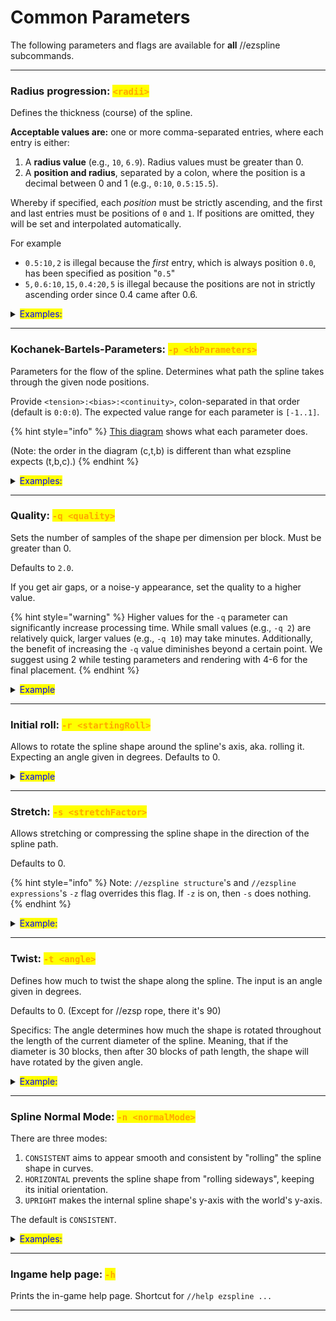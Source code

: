 # Common Parameters

The following parameters and flags are available for **all** //ezspline subcommands.

***

### Radius progression: <mark style="color:orange;">`<radii>`</mark>

Defines the thickness (course) of the spline.

**Acceptable values are:** one or more comma-separated entries, where each entry is either:

1. A **radius value** (e.g., `10`, `6.9`). Radius values must be greater than 0.
2. A **position and radius**, separated by a colon, where the position is a decimal between 0 and 1 (e.g., `0:10`, `0.5:15.5`).

Whereby if specified, each _position_ must be strictly ascending, and the first and last entries must be positions of `0` and `1`. If positions are omitted, they will be set and interpolated automatically.

For example

* `0.5:10`_`,`_`2` is illegal because the _first_ entry, which is always position `0.0`, has been specified as position "`0.5`"
* `5`_`,`_`0.6:10`_`,`_`15`_`,`_`0.4:20`_`,`_`5` is illegal because the positions are not in strictly ascending order since 0.4 came after 0.6.

<details>

<summary><mark style="color:blue;">Examples:</mark></summary>

Example command: `//ezsp rope clay`` `**`<radii>`**

Single radius entry: GIF going from `//ezsp rope clay`` `**`5`** through up to `//ezsp rope clay`` `**`10`**.

![](../../.gitbook/assets/SplinesRadii_example1.gif)&#x20;

Two radii entries: `//ezsp rope clay`` `**`1,12`** . The spline starts with radius 1 and progressively gets thicker up to radius 12 at the end.

![](../../.gitbook/assets/SplinesRadii_example2.png)

Triple radii entries: `//ezsp rope clay`` `**`1,12,1`**. The spline starts with radius 1, and progressively gets larger up until the middle of the spline (50% of the path) where it reaches 12 and goes back to radius 1 towards the end:

![](../../.gitbook/assets/SplinesRadii_example3.png)

As the first and last values always define the start- and end-radius of the spline and as all unspecified positions in between are interpolated, that means `1,12,1` (no positions specified) is expanded to **`0`**`:1,`**`0.5`**`:12,`**`1`**`:1` when you execute the command. You may also specify the positions yourself though.

Here's a GIF going from `1,`**`0.1`**`:12,1` up through `1,`**`0.9`**`:12,1`. This shifts the "keyframe position" of our radius-12-entry throughout the spline (start and end are still fixed at radius 1):

![](../../.gitbook/assets/SplinesRadii_example4.gif)&#x20;

You may define any number of entries and their respective positions. Example with 7 entries (only radii values, no positions specified)

`//ezsp rope clay 2,10,2,12,2,10,2`

![](../../.gitbook/assets/SplinesRadii_example5.png)

</details>

***

### Kochanek-Bartels-Parameters: <mark style="color:orange;">`-p <kbParameters>`</mark>

Parameters for the flow of the spline. Determines what path the spline takes through the given node positions.

Provide `<tension>:<bias>:<continuity>`, colon-separated in that order (default is `0:0:0`). The expected value range for each parameter is `[-1..1]`.

{% hint style="info" %}
[This diagram](https://en.wikipedia.org/wiki/Kochanek%E2%80%93Bartels_spline#/media/File:Kochanek_bartels_spline.svg) shows what each parameter does.

(Note: the order in the diagram (c,t,b) is different than what ezspline expects (t,b,c).)
{% endhint %}

<details>

<summary><mark style="color:blue;">Examples:</mark></summary>

Example command: `//ezsp polygon clay 10 4`` `**`-p <kbParameters>`**

**`-p 0:0:0`**

![](../../.gitbook/assets/SplinesKBParameters_example1.png)

**`-p 0:-1:0`**

![](../../.gitbook/assets/SplinesKBParameters_example2.png)

**`-p -1:0:0`**

![](../../.gitbook/assets/SplinesKBParameters_example4.png)

**`-p 0:1:0`**

![](../../.gitbook/assets/SplinesKBParameters_example3.png)

</details>

***

### Quality: <mark style="color:orange;">`-q <quality>`</mark>

Sets the number of samples of the shape per dimension per block. Must be greater than 0.

Defaults to `2.0`.

If you get air gaps, or a noise-y appearance, set the quality to a higher value.

{% hint style="warning" %}
Higher values for the `-q` parameter can significantly increase processing time. While small values (e.g., `-q 2`) are relatively quick, larger values (e.g., `-q 10`) may take minutes. Additionally, the benefit of increasing the `-q` value diminishes beyond a certain point. We suggest using 2 while testing parameters and rendering with 4-6 for the final placement.
{% endhint %}

<details>

<summary><mark style="color:blue;">Example</mark></summary>

Example command: `//ezspline beads clay 10`` `**`-q <quality>`**

Gif start at `-q 1` and moves up to `-q 7`.

![](../../.gitbook/assets/SplinesQuality_example.gif)

For this example, `-q 2` took less than a second, and `-q 7` already took 20 seconds.

</details>

***

### Initial roll: <mark style="color:orange;">`-r <startingRoll>`</mark>

Allows to rotate the spline shape around the spline's axis, aka. rolling it. Expecting an angle given in degrees. Defaults to 0.

<details>

<summary><mark style="color:blue;">Example</mark></summary>

Example command: `//ezspline 2d Re(Y1:-0.2,Y2:0.2) clay 10`` `**`-r <angle>`**

Gif start at `-q 0` and moves up to `-q 180`.

![](../../.gitbook/assets/SplinesRollParameter.gif)

</details>

***

### Stretch: <mark style="color:orange;">`-s <stretchFactor>`</mark>

Allows stretching or compressing the spline shape in the direction of the spline path.

Defaults to 0.

{% hint style="info" %}
Note: `//ezspline structure`'s and `//ezspline expressions`'s `-z` flag overrides this flag. If `-z` is on, then `-s` does nothing.
{% endhint %}

<details>

<summary><mark style="color:blue;">Example:</mark></summary>

Example command: `//ezsp 3d Chainlink clay 10`` `**`-s <stretchFactor>`**

Gif starts at `-s 0.2`, briefly pauses at `-s 1`, and increases up to `-s 4`.

![](../../.gitbook/assets/SplinesStretchParameter.gif)

</details>

***

### Twist: <mark style="color:orange;">`-t <angle>`</mark>

Defines how much to twist the shape along the spline. The input is an angle given in degrees.

Defaults to 0. (Except for //ezsp rope, there it's 90)

Specifics: The angle determines how much the shape is rotated throughout the length of the current diameter of the spline. Meaning, that if the diameter is 30 blocks, then after 30 blocks of path length, the shape will have rotated by the given angle.

<details>

<summary><mark style="color:blue;">Example:</mark></summary>

Example command: `//ezsp 2d Polygon(S:4) clay 10`` `**`-t <angle>`**

Gif starts at `-t 0` and increases up to `-t 90`.

![](../../.gitbook/assets/SplinesTwist_example.gif)

</details>

***

### Spline Normal Mode: <mark style="color:orange;">`-n <normalMode>`</mark>

There are three modes:

1. `CONSISTENT` aims to appear smooth and consistent by "rolling" the spline shape in curves.
2. `HORIZONTAL` prevents the spline shape from "rolling sideways", keeping its initial orientation.
3. `UPRIGHT` makes the internal spline shape's y-axis with the world's y-axis.

The default is `CONSISTENT`.

<details>

<summary><mark style="color:blue;">Examples:</mark></summary>

Example command: `//ezspline expression black,red,blue,white,yellow 5 -o`` `**`-n <normalMode>`**` ``((z%2)>1.5?5:2*(x>0)+(y>0))+0.001`

`-n CONSISTENT`: The default value. The spline curves around the path in a smooth fashion. Towards the end, a noticeable amount of rolling has accumulated since. (At the start white+red is the top surface, while towards the end white+blue is at the top -> the spline "rolled").

![](../../.gitbook/assets/SplinesNormalMode_example1.png) ![](../../.gitbook/assets/SplinesKBParameters_example7.png)

`-n HORIZONTAL`: The spline tries to align the originally upwards-facing surface to remain upwards, preventing itself from "rolling sideways". You can see that by the fact the white+red face is facing upwards throughout the entire spline.

![](../../.gitbook/assets/SplinesNormalMode_example2.png) ![](../../.gitbook/assets/SplinesKBParameters_example8.png)

`-n UPRIGHT`: The internal y-axis is always aligned with the world's y-axis instead of being perpendicular to the path. Notice how the yellow stripes are not perpendicular but perfectly vertical now.

![](../../.gitbook/assets/SplinesNormalMode_example3.png) ![](../../.gitbook/assets/SplinesKBParameters_example9.png)





Another comparison:



#### Another more dramatic example (same command, different path):

`-n CONSISTENT`

![](../../.gitbook/assets/SplinesNormalMode_example4.png)

`-n HORIZONTAL`: Spline is forced to twist itself at steep/vertical sections to remain horizontal. (Here, it always tries to put the white+red surface at the top).

![](../../.gitbook/assets/SplinesNormalMode_example5.png)

`-n UPRIGHT`: As you'd expect, when the spline's y-axis is perfectly vertical, then it does not like steep/vertical path sections...

![](../../.gitbook/assets/SplinesNormalMode_example6.png)

</details>

***

### Ingame help page: <mark style="color:orange;">`-h`</mark>

Prints the in-game help page. Shortcut for `//help ezspline ...`

***
